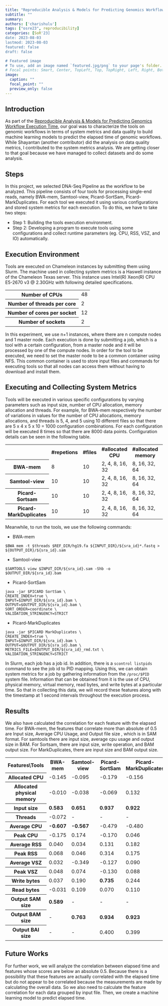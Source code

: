 ```yaml
---
title: "Reproducible Analysis & Models for Predicting Genomics Workflow Execution Time (Midterm Blog Post)"
subtitle: ""
summary:
authors: ['charishulu']
tags: ["osre23", reproducibility]
categories: [SoR'23]
date: 2023-08-03
lastmod: 2023-08-03
featured: false
draft: false

# Featured image
# To use, add an image named `featured.jpg/png` to your page's folder.
# Focal points: Smart, Center, TopLeft, Top, TopRight, Left, Right, BottomLeft, Bottom, BottomRight.
image:
  caption: ""
  focal_point: ""
  preview_only: false
---
```


## Introduction

As part of the [Reproducible Analysis & Models for Predicting Genomics Workflow Execution Time](/project/osre23/uga/genomicswfmodels/), our goal was to characterize the tools on genomic workflows in terms of system metrics and data quality to build machine learning models to predict the elapsed time of genomic workflows. While Shayantan (another contributor) did the analysis on data quality metrics, I contributed to the system metrics analysis. We are getting closer to that goal because we have managed to collect datasets and do some analysis.

## Steps

In this project, we selected DNA-Seq Pipeline as the workflow to be analyzed. This pipeline consists of four tools for processing single-end reads, namely BWA-mem, Samtool-view, Picard-SortSam, Picard-MarkDuplicates. For each tool we executed it using various configurations and stored system metrics for each execution. To do this, we have to take two steps:
* Step 1: Building the tools execution environment.
* Step 2: Developing a program to execute tools using some configurations and collect runtime parameters (eg. CPU, RSS, VSZ, and IO) automatically.


## Execution Environment

Tools are executed on Chameleon instances by submitting them using Slurm. The machine used in collecting system metrics is a Haswell instance of the Chameleon Texas server. This instance uses Intel(R) Xeon(R) CPU E5-2670 v3 @ 2.30GHz with following detailed specifications.


<table>
    <tr>
        <th>Number of CPUs</th>
        <td>48</td>
    </tr>
    <tr>
        <th>Number of threads per core</th>
        <td>2</td>
    </tr>
    <tr>
        <th>Number of cores per socket</th>
        <td>12</td>
    </tr>
    <tr>
        <th>Number of sockets</th>
        <td>2</td>
    </tr>
</table>

In this experiment, we use n+1 instances, where there are n compute nodes and 1 master node. Each execution is done by submitting a job, which is a tool with a certain configuration, from a master node and it will be processed by one of the compute nodes. In order for the tool to be executed, we need to set the master node to be a common container using NFS. This common container is used to store input files and commands for executing tools so that all nodes can access them without having to download and install them.


## Executing and Collecting System Metrics

Tools will be executed in various specific configurations by varying parameters such as input size, number of CPU allocation, memory allocation and threads. For example, for BWA-mem respectively the number of variations in values for the number of CPU allocations, memory allocations, and threads is 5, 4, and 5 using 10 different files so that there are 5 x 4 x 5 x 10 = 1000 configuration combinations. For each configuration will be executed 8 times so that there are 8000 data points. Configuration details can be seen in the following table.

<table>
    <tr>
        <th></th>
        <th>#repetions</th>
        <th>#files</th>
        <th>#allocated CPU</th>
        <th>#allocated memory</th>
        <th>#threads</th>
        <th>total</th>
    </tr>
    <tr>
        <th>BWA-mem</th>
        <td>8</td>
        <td>10</td>
        <td>2, 4, 8, 16, 32</td>
        <td>8, 16, 32, 64</td>
        <td>2, 4, 8, 16, 32</td>
        <td>8000</td>
    </tr>
    <tr>
        <th>Samtool-view</th>
        <td>10</td>
        <td>10</td>
        <td>2, 4, 8, 16, 32</td>
        <td>8, 16, 32, 64</td>
        <td>-</td>
        <td>2000</td>
    </tr>
    <tr>
        <th>Picard-Sortsam</th>
        <td>10</td>
        <td>10</td>
        <td>2, 4, 8, 16, 32</td>
        <td>8, 16, 32, 64</td>
        <td>-</td>
        <td>2000</td>
    </tr>
    <tr>
        <th>Picard-MarkDuplicates</th>
        <td>10</td>
        <td>10</td>
        <td>2, 4, 8, 16, 32</td>
        <td>8, 16, 32, 64</td>
        <td>-</td>
        <td>2000</td>
    </tr>
</table>

Meanwhile, to run the tools, we use the following commands:

* BWA-mem
```shell 
$BWA mem -t $threads $REF_DIR/hg19.fa ${INPUT_DIR}/${sra_id}*.fastq > ${OUTPUT_DIR}/${sra_id}.sam
```

* Samtool-view
```shell
$SAMTOOLS view $INPUT_DIR/${sra_id}.sam -Shb -o $OUTPUT_DIR/${sra_id}.bam
```

* Picard-SortSam
```shell
java -jar $PICARD SortSam \
CREATE_INDEX=true \
INPUT=$INPUT_DIR/${sra_id}.bam \
OUTPUT=$OUTPUT_DIR/${sra_id}.bam \
SORT_ORDER=coordinate \
VALIDATION_STRINGENCY=STRICT
```

* Picard-MarkDuplicates
```shell
java -jar $PICARD MarkDuplicates \
CREATE_INDEX=true \
INPUT=$INPUT_DIR/${sra_id}.bam \
OUTPUT=$OUTPUT_DIR/${sra_id}.bam \
METRICS_FILE=$OUTPUT_DIR/${sra_id}_rmd.txt \
VALIDATION_STRINGENCY=STRICT

```

In Slurm, each job has a job id. In addition, there is a `scontrol listpids` command to see the job id to PID mapping. Using this, we can obtain system metrics for a job by gathering information from the `/proc/$PID` system file. Information that can be obtained from it is the use of CPU, physical memory, virtual memory, read bytes, and write bytes at a particular time. So that in collecting this data, we will record these features along with the timestamp at 1 second intervals throughout the execution process.

## Results

We also have calculated the correlation for each feature with the elapsed time. For BWA-mem, the features that correlate more than absolute of 0.5 are Input size, Average CPU Usage, and Output file size , which is in SAM format. For samtools there are input size, average cpu usage and output size in BAM. 
For Sortsam, there are input size, write operation, and BAM output size. For MarkDuplicates, there are input size and BAM output size.

<table>
    <tr>
        <th>Features\Tools</th>
        <th>BWA-mem</th>
        <th>Samtool-view</th>
        <th>Picard-SortSam</th>
        <th>Picard-MarkDuplicates</th>
    </tr>
    <tr>
        <th>Allocated CPU</th>
        <td>-0.145</td>
        <td>-0.095</td>
        <td>-0.179</td>
        <td>-0.156</td>
    </tr>
    <tr>
        <th>Allocated physical memory</th>
        <td>-0.010</td>
        <td>-0.038</td>
        <td>-0.069</td>
        <td>0.132</td>
    </tr>
    <tr>
        <th>Input size</th>
        <td><b>0.583</b></td>
        <td><b>0.651</b></td>
        <td><b>0.937</b></td>
        <td><b>0.922</b></td>
    </tr>
    <tr>
        <th>Threads</th>
        <td>-0.072</td>
        <td>-</td>
        <td>-</td>
        <td>-</td>
    </tr>
    <tr>
        <th>Average CPU</th>
        <td><b>-0.607</b></td>
        <td><b>-0.567</b></td>
        <td>-0.479</td>
        <td>-0.480</td>
    </tr>
    <tr>
        <th>Peak CPU</th>
        <td>-0.175</td>
        <td>0.174</td>
        <td>-0.170</td>
        <td>0.046</td>
    </tr>
    <tr>
        <th>Average RSS</th>
        <td>0.040</td>
        <td>0.034</td>
        <td>0.131</td>
        <td>0.182</td>
    </tr>
    <tr>
        <th>Peak RSS</th>
        <td>0.068</td>
        <td>0.046</td>
        <td>0.314</td>
        <td>0.175</td>
    </tr>
    <tr>
        <th>Average VSZ</th>
        <td>0.032</td>
        <td>-0.349</td>
        <td>-0.127</td>
        <td>0.090</td>
    </tr>
    <tr>
        <th>Peak VSZ</th>
        <td>0.048</td>
        <td>0.074</td>
        <td>-0.130</td>
        <td>0.088</td>
    </tr>
    <tr>
        <th>Write bytes</th>
        <td>0.037</td>
        <td>0.190</td>
        <td><b>0.735</b></td>
        <td>0.244</td>
    </tr>
    <tr>
        <th>Read bytes</th>
        <td>-0.031</td>
        <td>0.109</td>
        <td>0.070</td>
        <td>0.110</td>
    </tr>
    <tr>
        <th>Output SAM size</th>
        <td><b>0.589</b></td>
        <td>-</td>
        <td>-</td>
        <td>-</td>
    </tr>
    <tr>
        <th>Output BAM size</th>
        <td>-</td>
        <td><b>0.763</b></td>
        <td><b>0.934</b></td>
        <td><b>0.923</b></td>
    </tr>
    <tr>
        <th>Output BAI size</th>
        <td>-</td>
        <td>-</td>
        <td>0.400</td>
        <td>0.399</td>
    </tr>
</table>

## Future Works
For further work, we will analyze the correlation between elapsed time and features whose scores are below an absolute 0.5. Because there is a possibility that these features are actually correlated with the elapsed time but do not appear to be correlated because the measurements are made by calculating the overall data. So we also need to calculate the feature correlation for each data grouped by input file. Then, we create a machine learning model to predict elapsed time.